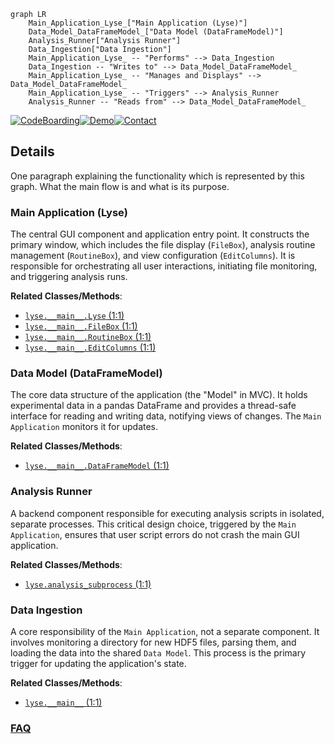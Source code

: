 ```mermaid
graph LR
    Main_Application_Lyse_["Main Application (Lyse)"]
    Data_Model_DataFrameModel_["Data Model (DataFrameModel)"]
    Analysis_Runner["Analysis Runner"]
    Data_Ingestion["Data Ingestion"]
    Main_Application_Lyse_ -- "Performs" --> Data_Ingestion
    Data_Ingestion -- "Writes to" --> Data_Model_DataFrameModel_
    Main_Application_Lyse_ -- "Manages and Displays" --> Data_Model_DataFrameModel_
    Main_Application_Lyse_ -- "Triggers" --> Analysis_Runner
    Analysis_Runner -- "Reads from" --> Data_Model_DataFrameModel_
```

[![CodeBoarding](https://img.shields.io/badge/Generated%20by-CodeBoarding-9cf?style=flat-square)](https://github.com/CodeBoarding/GeneratedOnBoardings)[![Demo](https://img.shields.io/badge/Try%20our-Demo-blue?style=flat-square)](https://www.codeboarding.org/demo)[![Contact](https://img.shields.io/badge/Contact%20us%20-%20contact@codeboarding.org-lightgrey?style=flat-square)](mailto:contact@codeboarding.org)

## Details

One paragraph explaining the functionality which is represented by this graph. What the main flow is and what is its purpose.

### Main Application (Lyse)
The central GUI component and application entry point. It constructs the primary window, which includes the file display (`FileBox`), analysis routine management (`RoutineBox`), and view configuration (`EditColumns`). It is responsible for orchestrating all user interactions, initiating file monitoring, and triggering analysis runs.


**Related Classes/Methods**:

- <a href="https://github.com/labscript-suite/lyse/blob/master/lyse/__main__.py#L1-L1" target="_blank" rel="noopener noreferrer">`lyse.__main__.Lyse` (1:1)</a>
- <a href="https://github.com/labscript-suite/lyse/blob/master/lyse/__main__.py#L1-L1" target="_blank" rel="noopener noreferrer">`lyse.__main__.FileBox` (1:1)</a>
- <a href="https://github.com/labscript-suite/lyse/blob/master/lyse/__main__.py#L1-L1" target="_blank" rel="noopener noreferrer">`lyse.__main__.RoutineBox` (1:1)</a>
- <a href="https://github.com/labscript-suite/lyse/blob/master/lyse/__main__.py#L1-L1" target="_blank" rel="noopener noreferrer">`lyse.__main__.EditColumns` (1:1)</a>


### Data Model (DataFrameModel)
The core data structure of the application (the "Model" in MVC). It holds experimental data in a pandas DataFrame and provides a thread-safe interface for reading and writing data, notifying views of changes. The `Main Application` monitors it for updates.


**Related Classes/Methods**:

- <a href="https://github.com/labscript-suite/lyse/blob/master/lyse/__main__.py#L1-L1" target="_blank" rel="noopener noreferrer">`lyse.__main__.DataFrameModel` (1:1)</a>


### Analysis Runner
A backend component responsible for executing analysis scripts in isolated, separate processes. This critical design choice, triggered by the `Main Application`, ensures that user script errors do not crash the main GUI application.


**Related Classes/Methods**:

- <a href="https://github.com/labscript-suite/lyse/blob/master/lyse/analysis_subprocess.py#L1-L1" target="_blank" rel="noopener noreferrer">`lyse.analysis_subprocess` (1:1)</a>


### Data Ingestion
A core responsibility of the `Main Application`, not a separate component. It involves monitoring a directory for new HDF5 files, parsing them, and loading the data into the shared `Data Model`. This process is the primary trigger for updating the application's state.


**Related Classes/Methods**:

- <a href="https://github.com/labscript-suite/lyse/blob/master/lyse/__main__.py#L1-L1" target="_blank" rel="noopener noreferrer">`lyse.__main__` (1:1)</a>




### [FAQ](https://github.com/CodeBoarding/GeneratedOnBoardings/tree/main?tab=readme-ov-file#faq)